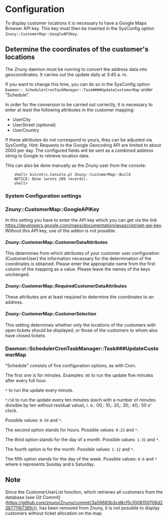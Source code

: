 # Configuration

To display customer locations it is necessary to have a Google Maps Browser API key.
This key must then be inserted in the SysConfig option `Znuny::CustomerMap::GoogleAPIKey`.

## Determine the coordinates of the customer's locations

The Znuny daemon must be running to convert the address data into geocoordinates. It carries out the update daily at 3:45 a. m.

If you want to change this time, you can do so in the SysConfig option `Daemon:: SchedulerCronTaskManager::Task####UpdateCustomerMap` under "Schedule".

In order for the conversion to be carried out correctly, it is necessary to
enter at least the following attributes in the customer mapping:

 - UserCity
 - UserStreet (optional)
 - UserCountry

If these attributes do not correspond to yours, they can be adjusted via SysConfig.
Hint:
Requests to the Google Geocoding API are limited to about 2000 per day.
The configured fields will be sent as a combined address string to Google to retrieve location data.

This can also be done manually as the Znuny user from the console:

```
    shell> bin/otrs.Console.pl Znuny::CustomerMap::Build
    NOTICE: Done (wrote 209 records).
    shell>
```

### System Configuration settings

### Znuny::CustomerMap::GoogleAPIKey
In this setting you have to enter the API key which you can get via the link https://developers.google.com/maps/documentation/javascript/get-api-key. Without this API key, use of the addon is not possible.

#### Znuny::CustomerMap::CustomerDataAttributes
This determines from which attributes of your customer user configuration (CustomerUser) the information necessary for the determination of the coordinates is obtained. Please enter the appropriate name from the first column of the mapping as a value. Please leave the names of the keys unchanged.

#### Znuny::CustomerMap::RequiredCustomerDataAttributes
These attributes are at least required to determine the coordinates to an address.

#### Znuny::CustomerMap::CustomerSelection
This setting determines whether only the locations of the customers with open tickets should be displayed, or those of the customers to whom also have closed tickets.

### Daemon::SchedulerCronTaskManager::Task###UpdateCustomerMap
"Schedule" consists of five configuration options, as with Cron.

The first one is for minutes.
Examples:
`05` to run the update five minutes after every full hour.

`*` to run the update every minute.

`*/10` to run the update every ten minutes (each with a number of minutes divisible by ten without residual value), i. e.: 00,: 10,: 20,: 30,: 40,: 50 o' clock.

Possible values: `0-59` and `*`.

The second option stands for hours. Possible values: `0-23` and `*`.

The third option stands for the day of a month. Possible values: `1-31` and `*`.

The fourth option is for the month. Possible values: `1-12` and `*`.

The fifth option stands for the day of the week. Possible values: `0-6` and `*` where `0` represents Sunday and `6` Saturday.

## Note
Since the CustomerUserList function, which retrieves all customers from the database (see Git Commit](https://github.com/znuny/Znuny/commit/3a59683b3cd8cf5c1008150706d23677116736fc)), has been removed from Znuny, it is not possible to display customers without ticket allocation on the map.
